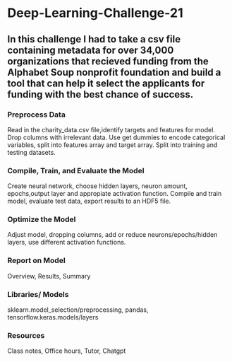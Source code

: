 # Deep-Learning-Challenge-21

## In this challenge I had to take a csv file containing metadata for over 34,000 organizations that recieved funding from the Alphabet Soup nonprofit foundation and build a tool that can help it select the applicants for funding with the best chance of success.

### Preprocess Data
 Read in the charity_data.csv file,identify targets and features for model. Drop columns with irrelevant data. Use get dummies to encode categorical variables, split into features array and target array. Split into training and testing datasets.

### Compile, Train, and Evaluate the Model
 Create neural network, choose hidden layers, neuron amount, epochs,output layer and appropiate activation function. Compile and train model, evaluate test data, export results to an HDF5 file.

### Optimize the Model
  Adjust model, dropping columns, add or reduce neurons/epochs/hidden layers, use different activation functions.

### Report on Model
 Overview, Results, Summary

### Libraries/ Models
sklearn.model_selection/preprocessing, pandas, tensorflow.keras.models/layers

### Resources
Class notes, Office hours, Tutor, Chatgpt

